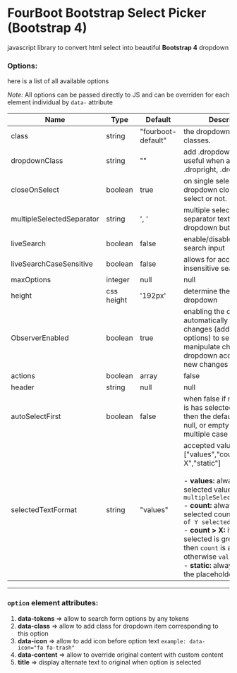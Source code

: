**FourBoot Bootstrap Select Picker (Bootstrap 4)**
==========

javascript library to convert html select into beautiful **Bootstrap 4** dropdown

### Options:
here is a list of all available options

*Note:* All options can be passed directly to JS and can be overriden for each element individual by ```data-``` attribute

|Name|Type|Default|Description|
|--- |--- |--- |--- |
|class|string|"fourboot-default"|the dropdown button classes.|
|dropdownClass|string|""|add .dropdown classes, useful when add .dropleft, .dropright, .dropup, ... etc|
|closeOnSelect|boolean|true|on single select, should dropdown close after select or not.|
|multipleSelectedSeparator|string|', '|multiple selected choices separator text on dropdown button|
|liveSearch|boolean|false|enable/disable the live search input|
|liveSearchCaseSensitive|boolean|false|allows for accent-insensitive searching.|
|maxOptions|integer | null|null|define max option selected|
|height|css height|'192px'|determine the height of the dropdown|
|ObserverEnabled|boolean|true|enabling the observer will automatically detect any changes (add/remove options) to select and manipulate changes to dropdown according to new changes|
|actions|boolean | array|false|When set to true, it will add all available actions (select/deselect) buttons , otherwise when it array it will accept any of these data ['select-all','deselect-all']|
|header|string | null|null|when it is a string a header in top of dropdown will be visible|
|autoSelectFirst|boolean|false|when false if no option has is has selected attribute then the default value is null, or empty array in multiple case|
|selectedTextFormat|string|"values"|accepted values are: <br> ["values","count","count > X","static"] <br> <br>  - **values:** always display selected values joined by ```multipleSelectedSeparator``` <br> - **count:** always display selected count in format ```X of Y selected```  <br> - **count > X:** if count of selected is greater than X then ```count``` is applied otherwise ```values``` is applied  <br> - **static:** always display the placeholder|

<hr>

### **```option```** element attributes:

1. **data-tokens** =>  allow to search form options by any tokens
2. **data-class** =>  allow to add class for dropdown item corresponding to this option
3. **data-icon** =>  allow to add icon before option text ```example: data-icon="fa fa-trash"```
4. **data-content** =>  allow to override original content with custom content
5. **title** => display alternate text to original when option is selected
